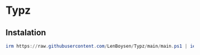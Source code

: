 # Typz
## Instalation
```ps1
irm https://raw.githubusercontent.com/LenBoysen/Typz/main/main.ps1 | iex
```
